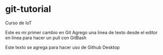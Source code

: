 # git-tutorial
Curso de IoT

Este es mi primer cambio en Git
Agrego una linea de texto desde el editor en linea para hacer un pull con GitBash

Este texto se agrega para hacer uso de Github Desktop
